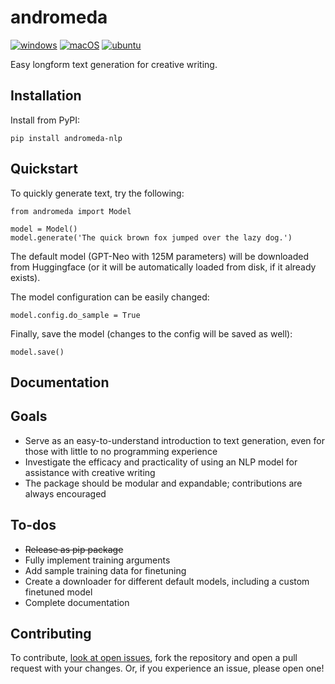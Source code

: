 # andromeda

[![windows](https://github.com/mchaney-dev/andromeda/actions/workflows/windows_release.yml/badge.svg)](https://github.com/mchaney-dev/andromeda/actions/workflows/windows_release.yml) [![macOS](https://github.com/mchaney-dev/andromeda/actions/workflows/macos_release.yml/badge.svg)](https://github.com/mchaney-dev/andromeda/actions/workflows/macos_release.yml) [![ubuntu](https://github.com/mchaney-dev/andromeda/actions/workflows/ubuntu_release.yml/badge.svg)](https://github.com/mchaney-dev/andromeda/actions/workflows/ubuntu_release.yml)

Easy longform text generation for creative writing.

## Installation
Install from PyPI:
```
pip install andromeda-nlp
```

## Quickstart
To quickly generate text, try the following:
```
from andromeda import Model

model = Model()
model.generate('The quick brown fox jumped over the lazy dog.')
```
The default model (GPT-Neo with 125M parameters) will be downloaded from Huggingface (or it will be automatically loaded from disk, if it already exists).

The model configuration can be easily changed:
```
model.config.do_sample = True
```
Finally, save the model (changes to the config will be saved as well):
```
model.save()
```


## Documentation

## Goals
- Serve as an easy-to-understand introduction to text generation, even for those with little to no programming experience
- Investigate the efficacy and practicality of using an NLP model for assistance with creative writing
- The package should be modular and expandable; contributions are always encouraged

## To-dos
- ~~Release as pip package~~
- Fully implement training arguments
- Add sample training data for finetuning
- Create a downloader for different default models, including a custom finetuned model
- Complete documentation

## Contributing
To contribute, [look at open issues](https://github.com/mchaney-dev/andromeda/issues), fork the repository and open a pull request with your changes. Or, if you experience an issue, please open one!
